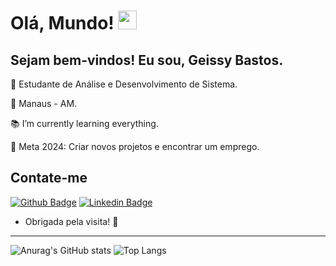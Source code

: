 # Olá, Mundo!  <img src=https://github.com/TheDudeThatCode/TheDudeThatCode/blob/master/Assets/Earth.gif width="30">
 

## Sejam bem-vindos! Eu sou, Geissy Bastos.

 

📖 Estudante de Análise e Desenvolvimento de Sistema.

📍 Manaus - AM.

📚 I’m currently learning everything.

📌 Meta 2024: Criar novos projetos e encontrar um emprego.

 

## Contate-me

[![Github Badge](https://img.shields.io/badge/-Github-000?style=flat-square&logo=Github&logoColor=white&link=LINK_GIT)](https://github.com/geissybastoss)
[![Linkedin Badge](https://img.shields.io/badge/-LinkedIn-blue?style=flat-square&logo=Linkedin&logoColor=white&link=LINK_LINKEDIN)](https://www.linkedin.com/in/geissybastos/)

- Obrigada pela visita! 🤝

----------------------------------------------------------------------------------

![Anurag's GitHub stats](https://github-readme-stats.vercel.app/api?username=geissybastoss&show_icons=true&theme=radical)
![Top Langs](https://github-readme-stats.vercel.app/api/top-langs/?username=geissybastoss&layout=compact)

